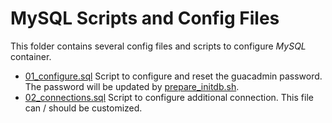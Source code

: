 # MySQL Scripts and Config Files

This folder contains several config files and scripts to configure *MySQL* container.

- [01_configure.sql](01_configure.sql) Script to configure and reset the guacadmin password. The password will be updated by [prepare_initdb.sh](../../bin/prepare_initdb.sh).
- [02_connections.sql](02_connections.sql) Script to configure additional connection. This file can / should be customized.
